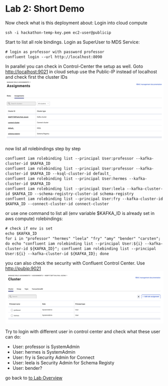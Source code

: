 # Lab 2: Short Demo
Now check what is this deployment about:
Login into cloud compute
```
ssh -i hackathon-temp-key.pem ec2-user@publicip
```
Start to list all role bindings. Login as SuperUser to MDS Service: 
```
# login as professor with password professor
confluent login --url http://localhost:8090
```
In parallel you can check in Control-Center the setup as well. Goto [http://localhost:9021](http://localhost:9021) in cloud setup use the Public-IP instead of localhost and check first the cluster IDs
![Cluster-IDs in C3](images/c3_clusterids.png)

now list all rolebindings step by step
```
confluent iam rolebinding list --principal User:professor --kafka-cluster-id $KAFKA_ID 
confluent iam rolebinding list --principal User:professor --kafka-cluster-id $KAFKA_ID --ksql-cluster-id default_
confluent iam rolebinding list --principal User:hermes --kafka-cluster-id $KAFKA_ID
confluent iam rolebinding list --principal User:leela --kafka-cluster-id $KAFKA_ID --schema-registry-cluster-id schema-registry
confluent iam rolebinding list --principal User:fry --kafka-cluster-id $KAFKA_ID --connect-cluster-id connect-cluster
```
or use one command to list all (env variable $KAFKA_ID is already set in aws compute) rolebindings:
```
# check if env is set
echo $KAFKA_ID
for i in "professor" "hermes" "leela" "fry" "amy" "bender" "carsten"; do echo "confluent iam rolebinding list --principal User:${i} --kafka-cluster-id ${KAFKA_ID}"; confluent iam rolebinding list --principal User:${i} --kafka-cluster-id ${KAFKA_ID}; done
```
you can also check the security with Confluent Control Center. Use [http://pubip:9021](http://pubip:9021)
![Control Center](images/c3_rbac_setup.png)

Try to login with different user in control center and check what these user can do:
* User: professor is SystemAdmin
* User: hermes is SystemAdmin
* User: fry is Security Admin for Connect
* User: leela is Security Admin for Schema Registy
* User: bender? 

go back to [to Lab Overview](https://github.com/ora0600/confluent-rbac-hands-on#hands-on-agenda-and-labs)